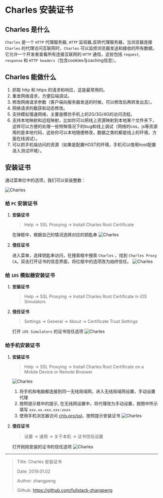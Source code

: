 # Charles 安装证书

## Charles 是什么

`Charles` 是一个 `HTTP` 代理服务器, `HTTP` 监视器,反转代理服务器，当浏览器连接 `Charles` 的代理访问互联网时，`Charles` 可以监控浏览器发送和接收的所有数据。它允许一个开发者查看所有连接互联网的 `HTTP` 通信，这些包括 `request`, `response` 和 `HTTP headers`（包含cookies与caching信息）。

## Charles 能做什么

1. 抓取 http 和 https 的请求和响应，这是最常用的。
2. 重发网络请求，方便后端调试。
3. 修改网络请求参数（客户端向服务器发送的时候，可以修改后再转发出去）。
4. 网络请求的截获和动态修改。
5. 支持模拟慢速网络，主要是模仿手机上的2G/3G/4G的访问流程。
6. 支持本地映射和远程映射，比如你可以把线上资源映射到本地某个文件夹下，这样可以方便的处理一些特殊情况下的bug和线上调试（网络的css，js等资源用的是本地代码，这些你可以本地随便修改，数据之类的都是线上的环境，方面在线调试）。
7. 可以抓手机端访问的资源（如果是配置HOST的环境，手机可以借用host配置进入测试环境）。

## 安装证书

通过菜单拦中的选项，我们可以安装整数：

![Charles](http://upload-images.jianshu.io/upload_images/4835393-99a60d4732b645eb.jpg?imageMogr2/auto-orient/strip%7CimageView2/2/w/1240)

### 给 `PC` 安装证书

1. **安装证书**
   > Help -> SSL Proxying -> Install Charles Root Certificate

    在弹框中，根据自己的情况选择对应的钥匙串
    ![Charles](http://upload-images.jianshu.io/upload_images/4835393-36fcb1a69cc04601.jpg?imageMogr2/auto-orient/strip%7CimageView2/2/w/1240)

2. **信任证书**

    进入菜单，选择钥匙串访问，在搜索框中搜索 `Charles` ，找到 `Charles Proxy CA`。双击打开证书的信息界面，将红框中的选项改为始终信任。
    ![Charles](http://upload-images.jianshu.io/upload_images/4835393-5620f0d5b95492be.jpg?imageMogr2/auto-orient/strip%7CimageView2/2/w/1240)

### 给 `iOS` 模拟器安装证书

1. **安装证书**
    > Help -> SSL Proxying -> Install Charles Root Certificate in iOS Simulators
2. **信任证书**
    > Settings -> General -> About -> Certificate Trust Settings

    打开 `iOS Simulators` 的证书信任选项
    ![Charles](http://upload-images.jianshu.io/upload_images/4835393-7725f0d535aff20a.jpg?imageMogr2/auto-orient/strip%7CimageView2/2/w/1240)

### 给手机安装证书

1. **安装证书**
   > Help -> SSL Proxying -> Install Charles Root Certificate on a Mobile Device or Remote Broswer

   ![Charles](http://upload-images.jianshu.io/upload_images/4835393-65e7810e921dbed0.jpg?imageMogr2/auto-orient/strip%7CimageView2/2/w/1240)

    1. 将手机和电脑都连接到同一无线局域网，进入无线局域网设置，手动设置代理
    2. 按照提示框中的提示, 在无线网设置中，将代理改为手动设置，按图中所示填写 `xxx.xx.xxx.xxx:xxxx`
    3. 使用手机浏览器访问 [chls.pro/ssl](chls.pro/ssl)，按照提示安装证书
        ![Charles](http://upload-images.jianshu.io/upload_images/4835393-48d4a870ae14a2cc.jpeg?imageMogr2/auto-orient/strip%7CimageView2/2/w/1240)

2. **信任证书**
    > 设置 -> 通用 -> 关于本机 -> 证书信任设置

    打开刚刚安装的证书的信任选项
    ![Charles](http://upload-images.jianshu.io/upload_images/4835393-fcbf9573f0ff00e1.jpg?imageMogr2/auto-orient/strip%7CimageView2/2/w/1240)

---

> Title: Charles 安装证书
>
> Date: 2019.01.02
>
> Author: zhangpeng
>
> Github: <https://github.com/fullstack-zhangpeng>
